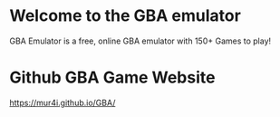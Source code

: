 # Welcome to the GBA emulator

GBA Emulator is a free, online GBA emulator with 150+ Games to play!

# Github GBA Game Website

https://mur4i.github.io/GBA/
